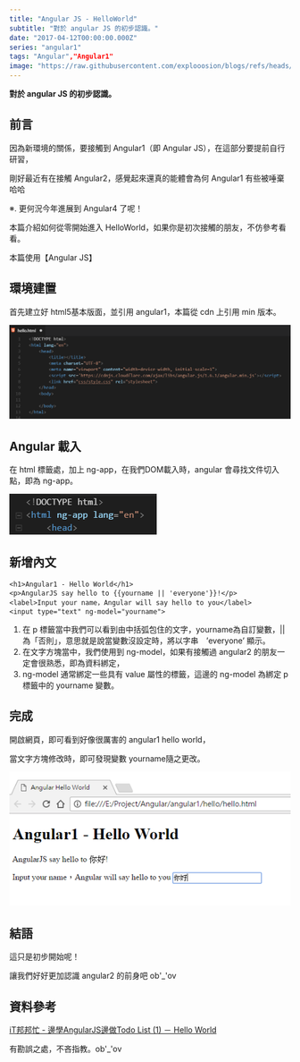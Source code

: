 ```yaml
---
title: "Angular JS - HelloWorld"
subtitle: "對於 angular JS 的初步認識。"
date: "2017-04-12T00:00:00.000Z"
series: "angular1"
tags: "Angular","Angular1"
image: "https://raw.githubusercontent.com/explooosion/blogs/refs/heads/main/docs/images/2017-04-12_Angular%20JS%20-%20HelloWorld/banner/1491982694_47649.png"
--- 
```


**對於 angular JS 的初步認識。**

前言
--

因為新環境的關係，要接觸到 Angular1（即 Angular JS），在這部分要提前自行研習，

剛好最近有在接觸 Angular2，感覺起來還真的能體會為何 Angular1 有些被唾棄 哈哈

※. 更何況今年進展到 Angular4 了呢！

本篇介紹如何從零開始進入 HelloWorld，如果你是初次接觸的朋友，不仿參考看看。

本篇使用【Angular JS】

環境建置
----

首先建立好 html5基本版面，並引用 angular1，本篇從 cdn 上引用 min 版本。

[![1491982694_47649.png](https://raw.githubusercontent.com/explooosion/blogs/refs/heads/main/docs/images/2017-04-12_Angular%20JS%20-%20HelloWorld/1491982694_47649.png)](https://dotblogsfile.blob.core.windows.net/user/incredible/b8508a5a-8850-44f8-8370-60c055339b6a/1491982694_47649.png)

Angular 載入
----------

在 html 標籤處，加上 ng-app，在我們DOM載入時，angular 會尋找文件切入點，即為 ng-app。

![1491982793_91653.png](https://raw.githubusercontent.com/explooosion/blogs/refs/heads/main/docs/images/2017-04-12_Angular%20JS%20-%20HelloWorld/1491982793_91653.png)

新增內文
----

    <h1>Angular1 - Hello World</h1>
    <p>AngularJS say hello to {{yourname || 'everyone'}}!</p>
    <label>Input your name，Angular will say hello to you</label>
    <input type="text" ng-model="yourname">

1.  在 p 標籤當中我們可以看到由中括弧包住的文字，yourname為自訂變數，|| 為「否則」，意思就是說當變數沒設定時，將以字串　’everyone’ 顯示。
2.  在文字方塊當中，我們使用到 ng-model，如果有接觸過 angular2 的朋友一定會很熟悉，即為資料綁定，
3.  ng-model 通常綁定一些具有 value 屬性的標籤，這邊的 ng-model 為綁定 p 標籤中的 yourname 變數。

完成
--

開啟網頁，即可看到好像很厲害的 angular1 hello world，

當文字方塊修改時，即可發現變數 yourname隨之更改。

[![1491983248_54175.png](https://raw.githubusercontent.com/explooosion/blogs/refs/heads/main/docs/images/2017-04-12_Angular%20JS%20-%20HelloWorld/1491983248_54175.png)](https://dotblogsfile.blob.core.windows.net/user/incredible/b8508a5a-8850-44f8-8370-60c055339b6a/1491983248_54175.png)

結語
--

這只是初步開始呢！

讓我們好好更加認識 angular2 的前身吧 ob'\_'ov

資料參考
----

[iT邦邦忙 - 邊學AngularJS邊做Todo List (1) － Hello World](http://ithelp.ithome.com.tw/articles/10095041)

有勘誤之處，不吝指教。ob'\_'ov